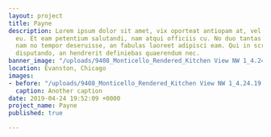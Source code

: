 ```yaml
---
layout: project
title: Payne
description: Lorem ipsum dolor sit amet, vix oporteat antiopam at, vel paulo signiferumque
  eu. Et eam petentium salutandi, nam atqui officiis cu. No duo tantas voluptatum,
  nam no tempor deseruisse, an fabulas laoreet adipisci eam. Qui in scripta ceteros
  disputando, an hendrerit definiebas quaerendum nec.
banner_image: "/uploads/9408_Monticello_Rendered_Kitchen View NW 1_4.24.19.jpg"
location: Evanston, Chicago
images:
- before: "/uploads/9408_Monticello_Rendered_Kitchen View NW 1_4.24.19.jpg"
  caption: Another caption
date: 2019-04-24 19:52:09 +0000
project_name: Payne
published: true

---
```

